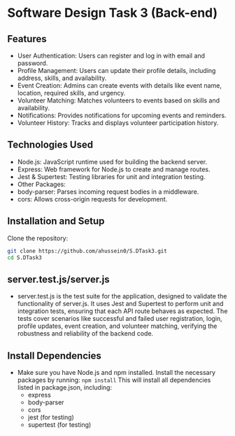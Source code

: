 # Software Design Task 3 (Back-end)

## Features
- User Authentication: Users can register and log in with email and password.
- Profile Management: Users can update their profile details, including address, skills, and availability.
- Event Creation: Admins can create events with details like event name, location, required skills, and urgency.
- Volunteer Matching: Matches volunteers to events based on skills and availability.
- Notifications: Provides notifications for upcoming events and reminders.
- Volunteer History: Tracks and displays volunteer participation history.

## Technologies Used
- Node.js: JavaScript runtime used for building the backend server.
- Express: Web framework for Node.js to create and manage routes.
- Jest & Supertest: Testing libraries for unit and integration testing.
- Other Packages:
- body-parser: Parses incoming request bodies in a middleware.
- cors: Allows cross-origin requests for development.

## Installation and Setup
Clone the repository:
```bash
git clone https://github.com/ahussein0/S.DTask3.git
cd S.DTask3
```
## server.test.js/server.js
- server.test.js is the test suite for the application, designed to validate the functionality of server.js. It uses Jest and Supertest to perform unit and integration tests, ensuring that each API route behaves as expected. The tests cover scenarios like successful and failed user registration, login, profile updates, event creation, and volunteer matching, verifying the robustness and reliability of the backend code.

## Install Dependencies
- Make sure you have Node.js and npm installed. Install the necessary packages by running:
  ``` npm install ``` 
This will install all dependencies listed in package.json, including:
  - express
  - body-parser
  - cors
  - jest (for testing)
  - supertest (for testing)
